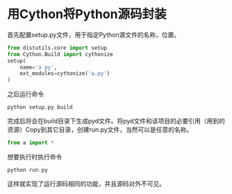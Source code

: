 # 用Cython将Python源码封装

首先配置setup.py文件，用于指定Python源文件的名称，位置。

```python
from distutils.core import setup
from Cython.Build import cythonize
setup(
    name='a py',
    ext_modules=cythonize('a.py')
)
```

之后运行命令

```shell
python setup.py build
```

完成后将会在build目录下生成pyd文件。将pyd文件和该项目的必要引用（用到的资源）Copy到其它目录，创建run.py文件，当然可以是任意的名称。

```python
from a import *
```

想要执行时执行命令

```
python run.py
```

这样就实现了运行源码相同的功能，并且源码对外不可见。